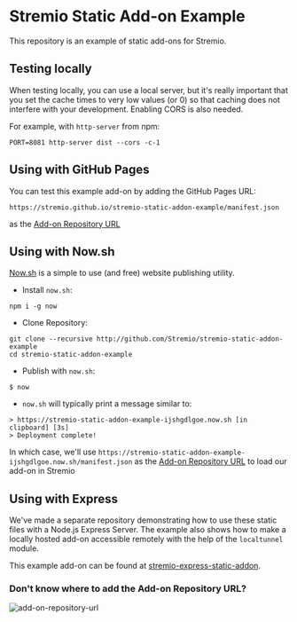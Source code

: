 # Stremio Static Add-on Example

This repository is an example of static add-ons for Stremio.

## Testing locally

When testing locally, you can use a local server, but it's really important that you set the cache times to very low values (or 0) so that caching does not interfere with your development. Enabling CORS is also needed.

For example, with `http-server` from npm:

```
PORT=8081 http-server dist --cors -c-1
```

## Using with GitHub Pages

You can test this example add-on by adding the GitHub Pages URL:

`https://stremio.github.io/stremio-static-addon-example/manifest.json`

as the [Add-on Repository URL](https://github.com/Stremio/stremio-static-addon-example/blob/master/README.md#dont-know-where-to-add-the-add-on-repository-url)


## Using with Now.sh

[Now.sh](https://zeit.co/now) is a simple to use (and free) website publishing utility.

- Install `now.sh`:

```
npm i -g now
```

- Clone Repository:

```
git clone --recursive http://github.com/Stremio/stremio-static-addon-example
cd stremio-static-addon-example
```

- Publish with `now.sh`:

```
$ now
```

- `now.sh` will typically print a message similar to:

```
> https://stremio-static-addon-example-ijshgdlgoe.now.sh [in clipboard] [3s]
> Deployment complete!
```

In which case, we'll use `https://stremio-static-addon-example-ijshgdlgoe.now.sh/manifest.json` as the [Add-on Repository URL](https://github.com/Stremio/stremio-static-addon-example/blob/master/README.md#dont-know-where-to-add-the-add-on-repository-url) to load our add-on in Stremio


## Using with Express

We've made a separate repository demonstrating how to use these static files with a Node.js Express Server. The example also shows how to make a locally hosted add-on accessible remotely with the help of the `localtunnel` module.

This example add-on can be found at [stremio-express-static-addon](https://github.com/Stremio/stremio-express-static-addon).


### Don't know where to add the Add-on Repository URL?

![add-on-repository-url](https://user-images.githubusercontent.com/1777923/43146711-65a33ccc-8f6a-11e8-978e-4c69640e63e3.png)
